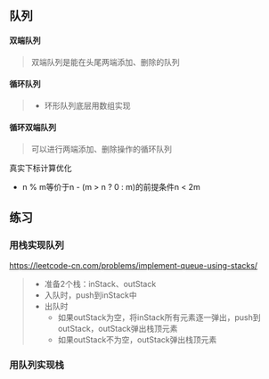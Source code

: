 ## 队列

#### 双端队列

> 双端队列是能在头尾两端添加、删除的队列

#### 循环队列

> - 环形队列底层用数组实现

#### 循环双端队列

> 可以进行两端添加、删除操作的循环队列

真实下标计算优化

- n % m等价于n - (m > n ? 0 : m)的前提条件n < 2m

## 练习

### 用栈实现队列

https://leetcode-cn.com/problems/implement-queue-using-stacks/

> - 准备2个栈：inStack、outStack
> - 入队时，push到inStack中
> - 出队时
>   - 如果outStack为空，将inStack所有元素逐一弹出，push到outStack，outStack弹出栈顶元素
>   - 如果outStack不为空，outStack弹出栈顶元素

### 用队列实现栈